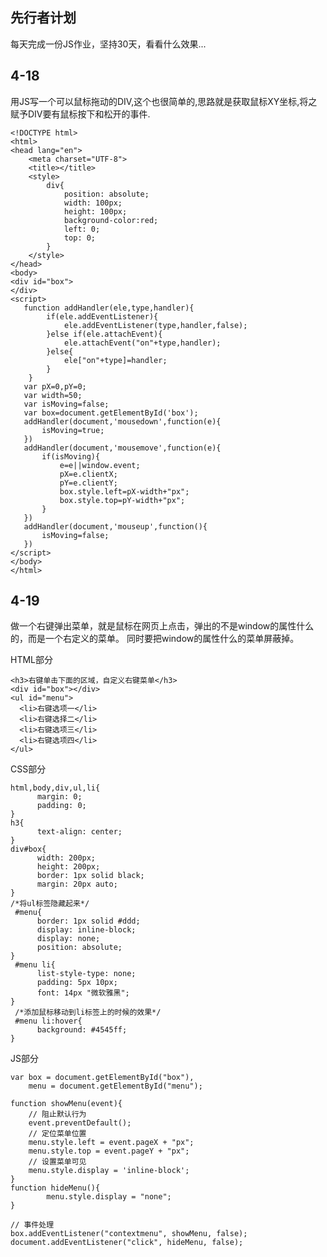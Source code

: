 ## 先行者计划
每天完成一份JS作业，坚持30天，看看什么效果...

4-18
---
用JS写一个可以鼠标拖动的DIV,这个也很简单的,思路就是获取鼠标XY坐标,将之赋予DIV要有鼠标按下和松开的事件.

    <!DOCTYPE html>
    <html>
    <head lang="en">
        <meta charset="UTF-8">
        <title></title>
        <style>
            div{
                position: absolute;
                width: 100px;
                height: 100px;
                background-color:red;
                left: 0;
                top: 0;
            }
        </style>
    </head>
    <body>
    <div id="box">
    </div>
    <script>
       function addHandler(ele,type,handler){
            if(ele.addEventListener){
                ele.addEventListener(type,handler,false);
            }else if(ele.attachEvent){
                ele.attachEvent("on"+type,handler);
            }else{
                ele["on"+type]=handler;
            }
        }
       var pX=0,pY=0;
       var width=50;
       var isMoving=false;
       var box=document.getElementById('box');
       addHandler(document,'mousedown',function(e){
           isMoving=true;
       })
       addHandler(document,'mousemove',function(e){
           if(isMoving){
               e=e||window.event;
               pX=e.clientX;
               pY=e.clientY;
               box.style.left=pX-width+"px";
               box.style.top=pY-width+"px";
           }
       })
       addHandler(document,'mouseup',function(){
           isMoving=false;
       })
    </script>
    </body>
    </html>

4-19
---

做一个右键弹出菜单，就是鼠标在网页上点击，弹出的不是window的属性什么的，而是一个右定义的菜单。
同时要把window的属性什么的菜单屏蔽掉。

HTML部分

    <h3>右键单击下面的区域，自定义右键菜单</h3>
    <div id="box"></div>
    <ul id="menu">
      <li>右键选项一</li>
      <li>右键选择二</li>
      <li>右键选项三</li>
      <li>右键选项四</li>
    </ul>

CSS部分

    html,body,div,ul,li{
          margin: 0;
          padding: 0;
    }
    h3{
          text-align: center;
    }
    div#box{
          width: 200px;
          height: 200px;
          border: 1px solid black;
          margin: 20px auto;
    }
    /*将ul标签隐藏起来*/
     #menu{
          border: 1px solid #ddd;
          display: inline-block;
          display: none;
          position: absolute;
    }
     #menu li{
          list-style-type: none;
          padding: 5px 10px;
          font: 14px "微软雅黑";
    }
     /*添加鼠标移动到li标签上的时候的效果*/
     #menu li:hover{
          background: #4545ff;
    }

JS部分

    var box = document.getElementById("box"),
        menu = document.getElementById("menu");
        
    function showMenu(event){
        // 阻止默认行为
        event.preventDefault();
        // 定位菜单位置
        menu.style.left = event.pageX + "px";
        menu.style.top = event.pageY + "px";
        // 设置菜单可见
        menu.style.display = 'inline-block';
    }
    function hideMenu(){
            menu.style.display = "none";
    }

    // 事件处理
    box.addEventListener("contextmenu", showMenu, false);
    document.addEventListener("click", hideMenu, false);